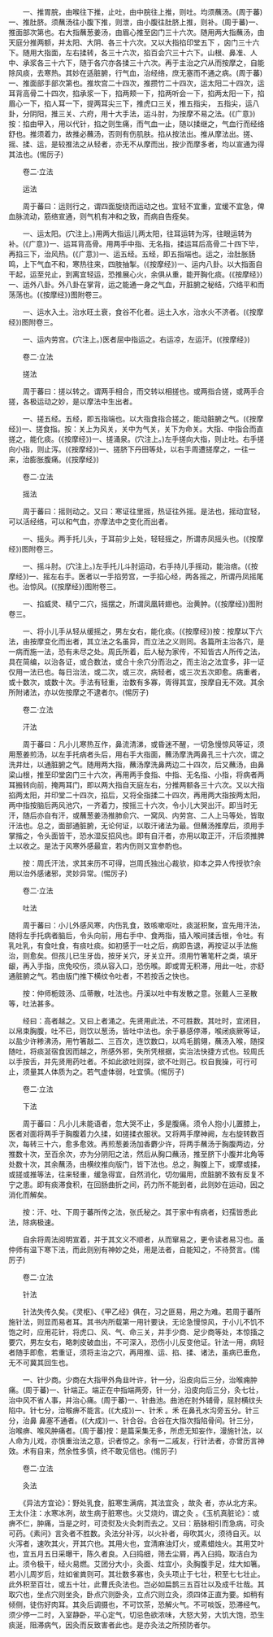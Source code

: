 <!-- { "loadSidebar": true } -->
　　一、推胃脘，由喉往下推，止吐，由中脘往上推，则吐。均须蘸汤。(周于蕃)一、推肚脐。须蘸汤往小腹下推，则泄，由小腹往肚脐上推，则补。(周于蕃)一、推面部次第也。右大指蘸葱姜汤，由眉心推至囟门三十六次。随用两大指蘸汤，由天庭分推两额，并太阳、大阴、各三十六次。又以大指掐印堂五下 ，囟门三十六下。随用大指面，左右揉转，各三十六次，掐百会穴三十六下。山根、鼻准、人中、承浆各三十六下，随于各穴亦各揉三十六次。再于主治之穴从而按摩之，自能除风痰，去寒热。其妙在适脏腑，行气血，治经络，庶无塞而不通之病。(周于蕃)一、推面部手部次第也。推坎宫二十四次，推攒竹二十四次，运太阳二十四次，运耳背高骨二十四次，掐承浆一下，掐两颊一下，掐两听会一下，掐两太阳一下，掐眉心一下，掐人耳一下，提两耳尖三下，推虎口三关，推五指尖， 五指尖，运八卦，分阴阳，推三关、六府，用十大手法，运斗肘，为按摩不易之法。(《广意》)按：掐由甲入，用以代针，掐之则生痛，而气血一止，随以揉继之，气血行而经络舒也。推须着力，故推必蘸汤，否则有伤肌肤。掐从按法出。推从摩法出。搓、摇、揉、运，是较推法之从轻者，亦无不从摩而出，按少而摩多者，均以宣通为得其法也。(惕厉子)

　　卷二·立法

　　运法

　　周于蕃曰：运则行之，谓四面旋绕而运动之也。宜轻不宜重，宜缓不宜急，俾血脉流动，筋络宣通，则气机有冲和之致，而病自告痊矣。

　　一、运太阳。(穴注上。)用两大指运儿两太阳，往耳运转为泻，往眼运转为补。(《广意》)一、运耳背高骨。用两手中指、无名指，揉运耳后高骨二十四下毕，再掐三下，治风热。(《广意》)一、运五经。五经，即五指端也。运之，治肚胀肠鸣，上下气血不和，寒热往来，四肢抽掣。(《按摩经》)一、运内八卦。以大指面自干起，运至兑止，到离宜轻运，恐推展心火，余俱从重，能开胸化痰。(《按摩经》)一、运外八卦。外八卦在掌背，运之能通一身之气血，开脏腑之秘结，穴络平和而荡荡也。(《按摩经》)图附卷三。

　　一、运水入土。治水旺土衰，食谷不化者。运土入水，治水火不济者。(《按摩经》)图附卷三。

　　一、运内劳宫。(穴注上。)医者屈中指运之。右运凉，左运汗。(《按摩经》)

　　卷二·立法

　　搓法

　　周于蕃曰：搓以转之。谓两手相合，而交转以相搓也。或两指合搓，或两手合搓，各极运动之妙，是以摩法中生出者。

　　一、搓五经。五经，即五指端也。以大指食指合搓之，能动脏腑之气。(《按摩经》)一、搓食指。按：关上为风关，关中为气关，关下为命关。大指、中指合而直搓之，能化痰。(《按摩经》)一、搓涌泉。(穴注上。)左手搓向大指，则止吐。右手搓向小指，则止泻。(《按摩经》)一、搓脐下丹田等处，以右手周遭搓摩之，一往一来，治膨胀腹痛。(《按摩经》)

　　卷二·立法

　　摇法

　　周于蕃曰：摇则动之。又曰：寒证往里摇，热证往外摇。是法也，摇动宜轻，可以活经络，可以和气血，亦摩法中之变化而出者。

　　一、摇头。两手托儿头，于耳前少上处，轻轻摇之，所谓赤凤摇头也。(《按摩经》)图附卷三。

　　一、摇斗肘。(穴注上。)左手托儿斗肘运动，右手持儿手摇动，能治痞。(《按摩经》)一、摇左右手。医者以一手掐劳宫，一手掐心经，两各摇之，所谓丹凤摇尾也。治惊风。(《按摩经》)图附卷三。

　　一、掐威灵、精宁二穴，摇摆之，所谓凤凰转翅也。治黄肿。(《按摩经》)图附卷三。

　　一、将小儿手从轻从缓摇之，男左女右，能化痰。(《按摩经》)按：按摩以下六法，由按摩变化而出者，其立法之名虽异，而立法之义则同。各篇所主治各穴，是一病而施一法，恐有未尽之处。周氏所着，后人秘为家传，不知皆古人所传之法，具在简编，以治各证，或合数法，或合十余穴分而治之，而主治之法宜多，非一证仅用一法已也。每日治法，或二次，或三次，病轻者，或三次五次即愈。病重者，或十数次，或数十次。手法有轻重，治数有多寡，胥得其宜，按摩自无不效。其余所附诸法，亦以佐按摩之不逮者尔。(惕厉子)

　　卷二·立法

　　汗法

　　周于蕃曰：凡小儿寒热互作，鼻流清涕，或昏迷不醒，一切急慢惊风等证，须用葱姜煎汤，以左手托病者头后，用右手大指面，蘸汤摩洗两鼻孔三十六次，谓之洗井灶，以通脏腑之气。随用两大指，蘸汤摩洗鼻两边二十四次，后又蘸汤，由鼻梁山根，推至印堂囟门三十六次，再用两手食指、中指、无名指、小指，将病者两耳搬转向前，掩两耳门，即以两大指自天庭左右，分推两额各三十六次。又以大指掐两太阳，并印堂二十四次，掐后，又将全指揉二十四次，再用两大指按两太阳，两中指按脑后两风池穴，一齐着力，按摇三十六次，令小儿大哭出汗。即当时无汗，随后亦自有汗，或蘸葱姜汤推肺俞穴、一窝风、内劳宫、二人上马等处，皆取汗法也。总之，面部通脏腑，无论何证，以取汗诸法为最。但蘸汤推摩后，须用手掌揩之，令头面皆干，恐水湿反招风也。即有自汗者，亦用以取正汗，汗后须推脾土以收之。是法于风寒外感最宜，若内伤则又宜参酌也。

　　按：周氏汗法，求其来历不可得，岂周氏独出心裁欤，抑本之异人传授欤?余用以治外感诸邪，灵妙异常。(惕厉子)

　　卷二·立法

　　吐法

　　周于蕃曰：小儿外感风寒，内伤乳食，致咳嗽呕吐，痰涎积聚，宜先用汗法，随将左手托病者脑后，令头向前，用右手中、食两指，插入喉间揉舌根，令吐。有乳吐乳，有食吐食，有痰吐痰。如初感于一吐之后，病即告退，再按证以手法施治，则愈矣。但孩儿已生牙齿，按牙关穴，牙关立开。须用竹箸笔杆之类，填牙龈，再入手指，庶免咬伤，须从容入口，恐伤喉。即或胃无积滞，用此一吐，亦舒通脏腑之气。若由版门推下横纹令吐者，不若按舌之快也。

　　按：仲师栀豉汤、瓜蒂散，吐法也。丹溪以吐中有发散之意。张戴人三圣散等，吐法甚多。

　　经曰：高者越之。又曰上者涌之。先贤用此法，不可胜数。其吐时，宜闭目，以帛束胸腹，吐不已，则饮以葱汤，皆吐中法也。余于暴感停滞，喉闭痰厥等证，以盐少许糁沸汤，用竹箸敲二、三百次，连饮数口，以鸡毛鹅翎，蘸汤入喉，随探随吐，将痰涎宿食因而越之，所感外邪，失所凭根据，实治法快捷方式也。较周氏以手按舌，并先贤用药吐者。不如此欲吐则探，欲不吐则己。权自我操，可行可止，须量其人体质为之。若气虚体弱，吐宜慎。(惕厉子)

　　卷二·立法

　　下法

　　周于蕃曰：凡小儿未能语者，忽大哭不止，多是腹痛。须令人抱小儿置膝上，医者对面将两手于胸腹着力久揉，如搓揉衣服状。又将两手摩神阙，左右旋转数百次，每转三十六，愈多愈效。再煎葱姜汤加香麝少许，将两手蘸汤于胸腹两边，分推数十次，至百余次，亦为分阴阳之法，然后从胸口蘸汤，推至脐下小腹并北角等处数十次，其余蘸汤，由横纹推向版门，皆下法也。总之，胸腹上下，或摩或揉，或搓或推等法，往来轻重，缓急得宜，自然消化，切勿偏用，庶脏腑不致有反复不宁之患。即有痰滞食积，在回肠曲折之间，药力所不能到者，此则妙在运动，因之消化而解矣。

　　按：汗、吐、下周于蕃所传之法，张氏秘之。其于家中有病者，妇孺皆悉此法，除病极速。

　　自余将周法阅明宣着，并于其文义不顺者，从而窜易之，更令读者易习也。虽仲师有温下寒下法，而此则别有神妙之处，用是法者，自能知之，不待赘言。(惕厉子)

　　卷二·立法

　　针法

　　针法失传久矣。《灵枢》、《甲乙经》俱在，习之匪易，用之为难。若周于蕃所施针法，则显而易者耳。其书内所载第一用针要诀，无论急慢惊风，于小儿不饥不饱之时，应用花针，将虎口、风、气、命三关，并手少商、足少商等处，本惊搐之要穴，男左女右，略刺皮破血出，不可深入，恐伤小儿反变他证。针法一用，病轻者随手即愈，若重证，须将主治之穴，再用推、运、掐、揉、诸法，虽病已垂危，无不可冀其回生也。

　　一、针少商。少商在大指甲外角韭叶许，针一分，沿皮向后三分，治喉痈肿痛。(周于蕃)一、针端正。端正在中指端两旁，针一分，沿皮向后三分，灸七壮，治中风不省人事，并治心痛。(周于蕃)一、针曲池。曲池在肘外辅骨，屈肘横纹头陷中。针七分，治喉痹不能言。(《大成》)一、针禾 。禾 在鼻孔水沟旁五分。针三分，治鼻 鼻塞不通者。(《大成》)一、针合谷。合谷在大指次指陷骨间。针三分，治喉痹、喉风肿痛者。(周于蕃)按：是篇采集无多，所虑无知妄作，漫施针法，以人命为儿戏，亦慎重治法之意，识者惊之。余有一二戚友，行针法者，亦曾历言神效。术有自来，然余性多慎，终不敢见信也。(惕厉子)

　　卷二·立法

　　灸法

　　《异法方宜论》：野处乳食，脏寒生满病，其法宜灸 ，故灸 者，亦从北方来。王太仆注：水寒冰冽，故生病于脏寒也。火艾烧灼，谓之灸 。《玉机真脏论》：或痹不仁，肿痛，当是之时，可烫熨及火灸刺而去之。又曰：筋脉相引而急病，可灸可药。《素问》言灸者不胜数。灸法分补泻，以火补者，母吹其火，须待自灭。以火泻者，速吹其火，开其穴也。其用火也，宜清麻油灯火，或素蜡烛火。其用艾叶也，宜五月五日采曝干，陈久者良。入臼捣细，筛去尘屑，再入臼捣，取洁白为止。须令极干，经火易燃。艾团分大小，灸面、炷宜小，灸胸腹手足，炷大如箸。若小儿周岁后，炷如雀粪则可。其壮数多寡也，灸头项止于七壮，积至七七壮止。此外积至百壮，或五十壮，此曹氏灸法也。岂必如扁鹊三五百壮以及成千壮哉。其取穴也，坐点穴则坐灸，卧点穴则卧灸，立点穴则立灸，须四体正直为要。如稍有倾侧，徒伤好肉耳。其灸后调摄也，不可饮茶，恐解火气。不可啖饭，恐滞经气。须少停一二时，入室静卧，平心定气，切忌色欲浓味，大怒大劳，大饥大饱，恐生痰涎，阻滞病气，因灸而反致害者此也。是亦灸法之所预防者尔。

